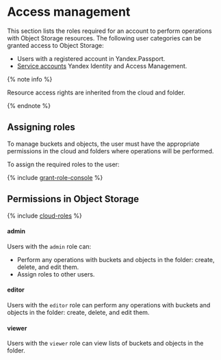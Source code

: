 # Access management

This section lists the roles required for an account to perform operations with Object Storage resources. The following user categories can be granted access to Object Storage:

- Users with a registered account in Yandex.Passport.
- [Service accounts](../../iam/concepts/users/service-accounts.md) Yandex Identity and Access Management.

{% note info %}

Resource access rights are inherited from the cloud and folder.

{% endnote %}

## Assigning roles

To manage buckets and objects, the user must have the appropriate permissions in the cloud and folders where operations will be performed.

To assign the required roles to the user:

{% include [grant-role-console](../../_includes/grant-role-console.md) %}

## Permissions in Object Storage

{% include [cloud-roles](../../_includes/cloud-roles.md) %}

#### admin

Users with the `admin` role can:

  - Perform any operations with buckets and objects in the folder: create, delete, and edit them.
  - Assign roles to other users.

#### editor

Users with the `editor` role can perform any operations with buckets and objects in the folder: create, delete, and edit them.

#### viewer

Users with the `viewer` role can view lists of buckets and objects in the folder.

